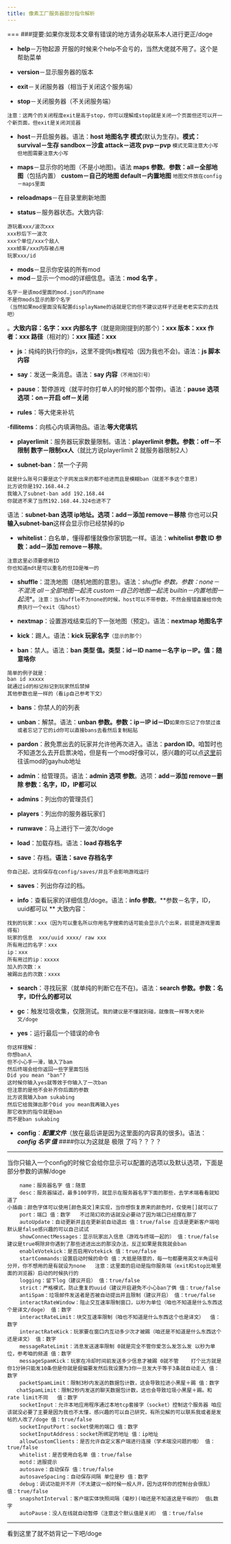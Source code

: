 ```yaml
---
title: 像素工厂服务器部分指令解析
---
```

===
###提要:如果你发现本文章有错误的地方请务必联系本人进行更正/doge
- **help**－万物起源 开服的时候来个help不会亏的，当然大佬就不用了。这个是帮助菜单

- **version**－显示服务器的版本
- **exit**－关闭服务器（相当于关闭这个服务端）
- **stop**－关闭服务器（不关闭服务端）
```
注意：这两个的关闭程度exit是高于stop，你可以理解成stop就是关闭一个页面但还可以开一个新页面，但exit是关闭浏览器
```

- **host**－开启服务器。语法：**host 地图名字 模式**(默认为生存)。**模式：survival－生存   sandbox－沙盒  attack－进攻  pvp－pvp** ```模式无需注意大小写但地图需要注意大小写```

- **maps**－显示你的地图（不是小地图)。语法 **maps 参数**。**参数：all－全部地图**（包括内置）  **custom－自己的地图  default－内置地图**     ```地图文件放在config－maps里面```
- **reloadmaps**－在目录里刷新地图
- **status**－服务器状态。大致内容:
```
游玩着xxx/波次xxx
xxx秒后下一波次
xxx个单位/xxx个敌人
xxx帧率/xxx内存被占用
玩家xxx/id
```

- **mods**－显示你安装的所有mod
- **mod**－显示一个mod的详细信息。语法：**mod 名字** 。
```
名字－是该mod里面的mod.json内的name
不是你mods显示的那个名字
（当然如果mod里面没有配置displayName的话就是它的但不建议这样子还是老老实实的去找吧）
```
。**大致内容：名字：xxx    内部名字**（就是刚刚提到的那个）**：xxx  版本：xxx     作者：xxx    路径**（相对的）**：xxx   描述：xxx**

- **js**：纯纯的执行你的js，这里不提供js教程哈（因为我也不会)。语法：**js 脚本内容**

- **say**：发送一条消息。语法：**say 内容**```（不用加引号）```

- **pause**：暂停游戏（就平时你打单人的时候的那个暂停)。语法：**pause 选项    选项：on－开启   off－关闭**

- **rules**：等大佬来补坑

-**fillitems**：向核心内填满物品。语法:**等大佬填坑**

- **playerlimit**：服务器玩家数量限制。语法：**playerlimit 参数。参数：off－不限制   数字－限制xx人**（就比方说playerlimit 2 就服务器限制2人）

- **subnet-ban**：禁一个子网
```
就是什么账号只要是这个子网发出来的都不给进而且是模糊ban（就差不多这个意思)
比方说你是192.168.44.2
我输入了subnet-ban add 192.168.44
你就进不来了当然192.168.44.324也进不了
 ```
语法：**subnet-ban 选项 ip地址。选项：add－添加 remove－移除**   你也可以**只输入subnet-ban**这样会显示你已经禁掉的ip

- **whitelist**：白名单，懂得都懂就像你家钥匙一样。语法：**whitelist 参数 ID   参数：add－添加   remove－移除**。 
```
注意这里必须要使用ID
你也知道mdt是可以重名的但ID是唯一的
```

- **shuffle**：混洗地图（随机地图的意思)。语法：*shuffle 参数。参数：none－不混洗  all－全部地图一起洗  custom－自己的地图一起洗  builtin－内置地图一起洗**。```注意：当shuffle不为none的时候，host可以不带参数，不然会报错直接给你免费执行一个exit（指host）```

- **nextmap**：设置游戏结束后的下一张地图（预定)。语法：**nextmap 地图名字**

- **kick**：踢人。语法：**kick 玩家名字**```（显示的那个）```

- **ban**：禁人。语法：**ban 类型 值。类型：id－ID  name－名字  ip－IP。值：随意咯你**
```
简单的例子就是：
ban id xxxxx
就通过id的标记标记到玩家然后禁掉
其他参数也是一样的（看ip自己参考下文）
```

- **bans**：你禁人的的列表

- **unban**：解禁。语法：**unban 参数。参数：ip－IP   id－ID**```如果你忘记了你禁过谁或者忘记了它的id你可以直接bans去看然后复制粘贴```

- **pardon**：赦免票出去的玩家并允许他再次进入。语法：**pardon ID**。咱暂时也不知道怎么去开启票决哈，但是有一个mod好像可以，感兴趣的可以点[这里](https://github.com/way-zer/MyMindustryPlugin)前往该mod的gayhub地址

- **admin**：给管理员。语法：**admin 选项 参数**。选项：**add－添加   remove－删除    参数：名字，ID，IP都可以**

- **admins**：列出你的管理员们

- **players**：列出你的服务器玩家们

- **runwave**：马上进行下一波次/doge

- **load**：加载存档。语法：**load 存档名字**

- **save**：存档。**语法：save 存档名字**
```
你自己起，这将保存在config/saves/并且不会影响游戏运行
```

- **saves**：列出你存过的档。

- **info**：查看玩家的详细信息/doge。语法：**info 参数**。**参数－名字，ID，uuid都可以 **    大致内容：
```
找到的玩家：xxx（因为可以重名所以你用名字搜索的话可能会显示几个出来，前提是游戏里面得有）
玩家的信息  xxx/uuid xxxx/ raw xxx
所有用过的名字：xxx
ip：xxx
所有用过的ip：xxxxx
加入的次数：x
被踢出去的次数：xxxx
```

- **search**：寻找玩家（就单纯的判断它在不在)。语法：**search 参数。参数：名字，ID什么的都可以**

- **gc**：触发垃圾收集，仅限测试。```我的建议是不懂就别碰，就像我一样等大佬补文/doge```

- **yes**：运行最后一个错误的命令
```
你这样理解：
你想ban人
但不小心手一滑，输入了bam
然后终端会给你返回一些字里面包括
Did you mean "ban"?
这时候你输入yes就等效于你输入了一次ban
但注意的是他不会补齐你后面的参数
比方说我输入bam sukabing
然后它给我弹出那个Did you mean我再输入yes 
那它收到的指令就是ban
而不是ban sukabing
```

- **config**：***配置文件***（放在最后讲是因为这里面的内容真的很多)。语法：***config 名字 值***
####你以为这就是  极限  了吗？？？？
***
当你只输入一个config的时候它会给你显示可以配置的选项以及默认选项，下面是部分参数的讲解/doge
```
    name：服务器名字 值：随意
    desc：服务器描述，最多100字符，就显示在服务器名字下面的那些，去学术端看看就知道了
小插曲：颜色字体可以使用[颜色英文]来实现，当你想恢复原来的颜色时，仅使用[]就可以了
    port：端口 值：数字   不过简幻欢的话就没必要动了因为端口已经摆在那了
    autoUpdate：自动更新并且在更新前自动退出 值：true/false 应该是更新客户端哈默认是false感兴趣的可以自己试试
    showConnectMessages：显示玩家出入信息（游戏与终端一起的） 值：true/false 建议是true啊除非你遇到了那些进进出出的那没办法，反正如果是我我就会ban
    enableVotekick：是否启用Votekick 值：true/false
    startCommands:设置启动时候的命令 值：大抵是随意的，每一句都要用英文半角逗号分开，你不想用的是有就设为none   注意：这里面的启动是指你服务端（exit和stop比喻里面的浏览器）启动的时候执行的
    logging：留下log（建议开启） 值：true/false
    strict：严格模式，防止重复的uuid（建议开启避免不小心ban了俩 值：true/false
    antiSpam：垃圾邮件发送者是否被自动提出并且限制（建议开启） 值：true/false
    interactRateWindow：阻止交互速率限制窗口，以秒为单位（咱也不知道是什么东西这个是译文/doge） 值：数字
    interactRateLimit：块交互速率限制（咱也不知道是什么东西这个也是译文）  值：数字
    interactRateKick：玩家要在窗口内互动多少次才被踢（咱还是不知道是什么东西这个还是译文） 值：数字
    messageRateLimit：消息发送速率限制 0就是完全不管你爱怎么发怎么发 以秒为单位，参考咱的频道 值：数字
    messageSpamKick：玩家在冷却时间前发送多少信息才被踢 0就不管    打个比方就是你1分钟只能发10条但是你就是倔偏要发然后我设置为3你一旦发大于等于3条就自动走人 值：数字
    packetSpamLimit：限制3秒内发送的数据包计数，这会导致拉进小黑屋＋踢 值：数字
   chatSpamLimit：限制2秒内发送的聊天数据包计数，这也会导致垃圾小黑屋＋踢。和rate limit不同   值：数字
    socketInput：允许本地应用程序通过本地tcp套接字（socket）控制这个服务器 咱应该就没必要了主要是因为我也不太懂，感兴趣的可以自己研究，有所见解的可以联系我或者是发帖的人改了/doge 值：true/false
    socketInputPort：socket使用的端口 值：数字
    socketInputAddress：socket所绑定的地址 值：ip地址
    allowCustomClients：是否允许自定义客户端进行连接（学术端没问题的哦） 值：true/false
    whitelist：是否使用白名单 值：true/false
    motd：进服提示
    autosave：自动保存 值：true/false
    autosaveSpacing：自动保存间隔 单位是秒 值：数字
    debug：调试功能开不开（不太建议一般时候一般人开，因为这样你的控制台会很乱） 值：true/false
    snapshotInterval：客户端实体快照间隔（毫秒)(咱还是不知道这是干嘛的） 值L数字
    autoPause：没人在线就自动暂停（注意这个默认值是关闭） 值：true/false
```
***
看到这里了就不妨背记一下吧/doge
